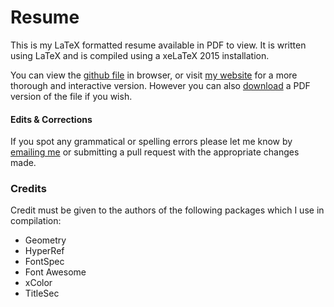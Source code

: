 # Resume
This is my LaTeX formatted resume available in PDF to view. It is written using LaTeX and is compiled using a xeLaTeX 2015 installation.

You can view the [github file](/compiled/main.pdf) in browser, or visit [my website](https://www.lukesheard.com) for a more thorough and interactive version. However you can also [download](../../raw/master/compiled/main.pdf) a PDF version of the file if you wish.

#### Edits & Corrections
If you spot any grammatical or spelling errors please let me know by [emailing me](mailto:me@lukesheard.com) or submitting a pull request with the appropriate changes made.


### Credits
Credit must be given to the authors of the following packages which I use in compilation:
- Geometry
- HyperRef
- FontSpec
- Font Awesome
- xColor
- TitleSec

